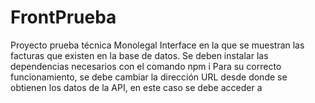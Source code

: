 # FrontPrueba

Proyecto prueba técnica Monolegal
Interface en la que se muestran las facturas que existen en la base de datos.
Se deben instalar las dependencias necesarios con el comando npm i
Para su correcto funcionamiento, se debe cambiar la dirección URL desde donde se obtienen los datos de la API, en este caso se debe acceder a 

